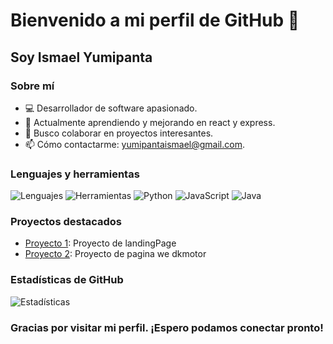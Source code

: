 
# Bienvenido a mi perfil de GitHub 👋

## Soy Ismael Yumipanta

### Sobre mí
- 💻 Desarrollador de software apasionado.
- 🌱 Actualmente aprendiendo y mejorando en react y express.
- 👯 Busco colaborar en proyectos interesantes.
- 📫 Cómo contactarme: yumipantaismael@gmail.com.

### Lenguajes y herramientas
![Lenguajes](https://img.shields.io/badge/Lenguajes-JavaScript%20%7C%20Python%20%7C%20Java-brightgreen)
![Herramientas](https://img.shields.io/badge/Herramientas-VSCode%20%7C%20Git%20%7C%20Docker-blue)
![Python](https://img.shields.io/badge/Python-3776AB?style=for-the-badge&logo=python&logoColor=white)
![JavaScript](https://img.shields.io/badge/JavaScript-F7DF1E?style=for-the-badge&logo=javascript&logoColor=black)
![Java](https://img.shields.io/badge/Java-ED8B00?style=for-the-badge&logo=java&logoColor=white)


### Proyectos destacados
- [Proyecto 1](https://github.com/IsmaelYumi/LandingPage): Proyecto de landingPage
- [Proyecto 2](https://github.com/IsmaelYumi/DKMotor): Proyecto de pagina we dkmotor

### Estadísticas de GitHub
![Estadísticas](https://github-readme-stats.vercel.app/api?username=IsmaelYumi&show_icons=true&theme=radical)
### Gracias por visitar mi perfil. ¡Espero podamos conectar pronto!

